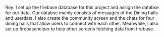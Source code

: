 Roy: I set up the firebase database for this project and assign the databse for our data. Our databse mainly consists of messages of the Dining halls and userdata. I also create the community screen and the chats for four dining halls that allow users to connect with each other. Meanwhile, I also set up firebasehelper to help other screens fetching data from firebase.
